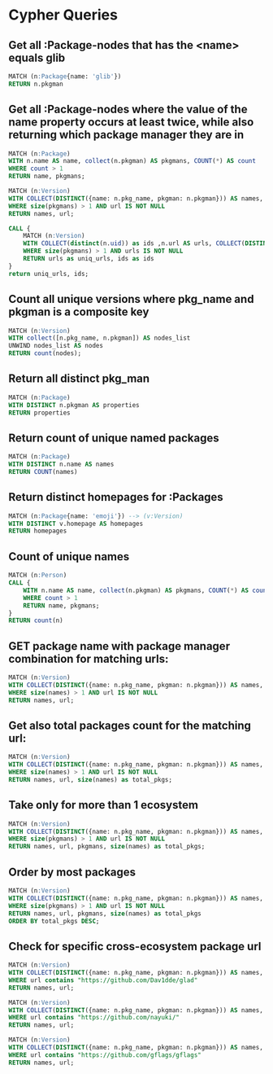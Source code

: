 # Cypher Queries

## Get all :Package-nodes that has the \<name> equals glib

```sql
MATCH (n:Package{name: 'glib'})
RETURN n.pkgman
```

## Get all :Package-nodes where the value of the name property occurs at least twice, while also returning which package manager they are in

```sql
MATCH (n:Package)
WITH n.name AS name, collect(n.pkgman) AS pkgmans, COUNT(*) AS count
WHERE count > 1
RETURN name, pkgmans;
```

```sql
MATCH (n:Version)
WITH COLLECT(DISTINCT({name: n.pkg_name, pkgman: n.pkgman})) AS names, n.url AS url, COLLECT(DISTINCT(n.pkgman)) AS pkgmans
WHERE size(pkgmans) > 1 AND url IS NOT NULL
RETURN names, url;
```

```sql
CALL {
    MATCH (n:Version)
    WITH COLLECT(distinct(n.uid)) as ids ,n.url AS urls, COLLECT(DISTINCT(n.pkgman)) AS pkgmans
    WHERE size(pkgmans) > 1 AND urls IS NOT NULL
    RETURN urls as uniq_urls, ids as ids
}
return uniq_urls, ids;
```

## Count all unique versions where pkg_name and pkgman is a composite key

```sql
MATCH (n:Version)
WITH collect([n.pkg_name, n.pkgman]) AS nodes_list
UNWIND nodes_list AS nodes
RETURN count(nodes);
```

## Return all distinct pkg_man

```sql
MATCH (n:Package)
WITH DISTINCT n.pkgman AS properties
RETURN properties
```

## Return count of unique named packages

```sql
MATCH (n:Package)
WITH DISTINCT n.name AS names
RETURN COUNT(names)
```

## Return distinct homepages for :Packages

```sql
MATCH (n:Package{name: 'emoji'}) --> (v:Version)
WITH DISTINCT v.homepage AS homepages
RETURN homepages
```

## Count of unique names

```sql
MATCH (n:Person)
CALL {
    WITH n.name AS name, collect(n.pkgman) AS pkgmans, COUNT(*) AS count
    WHERE count > 1
    RETURN name, pkgmans;
}
RETURN count(n)
```

## GET package name with package manager combination for matching urls:

```sql
MATCH (n:Version)
WITH COLLECT(DISTINCT({name: n.pkg_name, pkgman: n.pkgman})) AS names, n.url AS url
WHERE size(names) > 1 AND url IS NOT NULL
RETURN names, url;
```

## Get also total packages count for the matching url:

```sql
MATCH (n:Version)
WITH COLLECT(DISTINCT({name: n.pkg_name, pkgman: n.pkgman})) AS names, n.url AS url
WHERE size(names) > 1 AND url IS NOT NULL
RETURN names, url, size(names) as total_pkgs;
```

## Take only for more than 1 ecosystem

```sql
MATCH (n:Version)
WITH COLLECT(DISTINCT({name: n.pkg_name, pkgman: n.pkgman})) AS names, n.url AS url, COLLECT(DISTINCT(n.pkgman)) AS pkgmans
WHERE size(pkgmans) > 1 AND url IS NOT NULL
RETURN names, url, pkgmans, size(names) as total_pkgs;
```

## Order by most packages

```sql
MATCH (n:Version)
WITH COLLECT(DISTINCT({name: n.pkg_name, pkgman: n.pkgman})) AS names, n.url AS url, COLLECT(DISTINCT(n.pkgman)) AS pkgmans
WHERE size(pkgmans) > 1 AND url IS NOT NULL
RETURN names, url, pkgmans, size(names) as total_pkgs
ORDER BY total_pkgs DESC;
```

## Check for specific cross-ecosystem package url

```sql
MATCH (n:Version)
WITH COLLECT(DISTINCT({name: n.pkg_name, pkgman: n.pkgman})) AS names, n.url AS url
WHERE url contains "https://github.com/Dav1dde/glad"
RETURN names, url;
```

```sql
MATCH (n:Version)
WITH COLLECT(DISTINCT({name: n.pkg_name, pkgman: n.pkgman})) AS names, n.url AS url
WHERE url contains "https://github.com/nayuki/"
RETURN names, url;
```

```sql
MATCH (n:Version)
WITH COLLECT(DISTINCT({name: n.pkg_name, pkgman: n.pkgman})) AS names, n.url AS url
WHERE url contains "https://github.com/gflags/gflags"
RETURN names, url;
```

